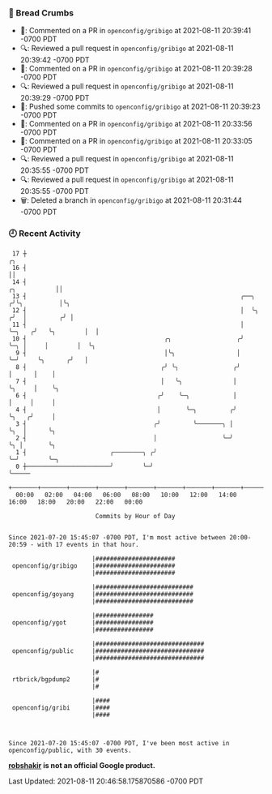 ### 🍞 Bread Crumbs

 * 💬: Commented on a PR in  `openconfig/gribigo` at 2021-08-11 20:39:41 -0700 PDT
 * 🔍: Reviewed a pull request in  `openconfig/gribigo` at 2021-08-11 20:39:42 -0700 PDT
 * 💬: Commented on a PR in  `openconfig/gribigo` at 2021-08-11 20:39:28 -0700 PDT
 * 🔍: Reviewed a pull request in  `openconfig/gribigo` at 2021-08-11 20:39:29 -0700 PDT
 * 🚢: Pushed some commits to `openconfig/gribigo` at 2021-08-11 20:39:23 -0700 PDT
 * 💬: Commented on a PR in  `openconfig/gribigo` at 2021-08-11 20:33:56 -0700 PDT
 * 💬: Commented on a PR in  `openconfig/gribigo` at 2021-08-11 20:33:05 -0700 PDT
 * 🔍: Reviewed a pull request in  `openconfig/gribigo` at 2021-08-11 20:35:55 -0700 PDT
 * 🔍: Reviewed a pull request in  `openconfig/gribigo` at 2021-08-11 20:35:55 -0700 PDT
 * 🗑: Deleted a branch in `openconfig/gribigo` at 2021-08-11 20:31:44 -0700 PDT

### 🕘 Recent Activity
```
 17 ┼                                                                                     ╭╮
 16 ┤                                                                                     ││
 14 ┤                                                                        ╭╮           ││
 13 ┤                                                           ╭──╮        ╭╯╰╮          │╰╮
 12 ┤                                                           │  ╰╮      ╭╯  │         ╭╯ │
 11 ┤                                                           │   ╰─╮   ╭╯   ╰╮        │  │
 10 ┤                                      ╭╮                  ╭╯     ╰─╮ │     │        │  ╰╮
  9 ┤                                      │╰╮                 │        ╰─╯     ╰╮      ╭╯   │
  8 ┤                                     ╭╯ ╰╮               ╭╯                 │      │    │
  7 ┤                                     │   ╰╮              │                  ╰╮     │    ╰╮
  6 ┤                                    ╭╯    ╰─╮            │                   │     │     │
  4 ┤                                    │       ╰─╮         ╭╯                   ╰╮   ╭╯     │
  3 ┤                                   ╭╯         ╰───────╮ │                     ╰╮  │      ╰╮
  2 ┤                                   │                  ╰─╯                      ╰╮ │       ╰╮
  1 ┤                       ╭────────╮ ╭╯                                            ╰─╯        ╰─╮
  0 ┼───────────────────────╯        ╰─╯                                                          ╰─────
    +───────+───────+───────+───────+───────+───────+───────+───────+───────+───────+───────+───────+────
  00:00   02:00   04:00   06:00   08:00   10:00   12:00   14:00   16:00   18:00   20:00   22:00   00:00   

						Commits by Hour of Day


Since 2021-07-20 15:45:07 -0700 PDT, I'm most active between 20:00-20:59 - with 17 events in that hour.

```



```
                       |######################
 openconfig/gribigo    |######################
                       |######################

                       |###########################
 openconfig/goyang     |###########################
                       |###########################

                       |################
 openconfig/ygot       |################
                       |################

                       |##############################
 openconfig/public     |##############################
                       |##############################

                       |#
 rtbrick/bgpdump2      |#
                       |#

                       |####
 openconfig/gribi      |####
                       |####



Since 2021-07-20 15:45:07 -0700 PDT, I've been most active in openconfig/public, with 30 events.

```
**[robshakir](mailto:robjs@google.com) is not an official Google product.**  


Last Updated: 2021-08-11 20:46:58.175870586 -0700 PDT
